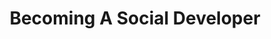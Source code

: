 ---
layout: sketchnote
title: Becoming A Social Developer
tags: [presentations, sketchnotes]
sketchnote:
  url: "/img/posts/becoming-a-social-developer/becoming-a-social-developer.jpg"
  alt: "Becoming A Social Developer"
  speaker:
    name: "Jeremy Clark"
---